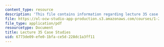 ```yaml
---
content_type: resource
description: 'This file contains information regarding lecture 35 case studies. '
file: https://ol-ocw-studio-app-production.s3.amazonaws.com/courses/1-264j-database-internet-and-systems-integration-technologies-fall-2013/6773de09efe01bface5d228dc1a3ff11_MIT1_264JF13_L35_case.pdf
file_type: application/pdf
resourcetype: Document
title: Lecture 35 Case Studies
uid: 6773de09-efe0-1bfa-ce5d-228dc1a3ff11
---
```

